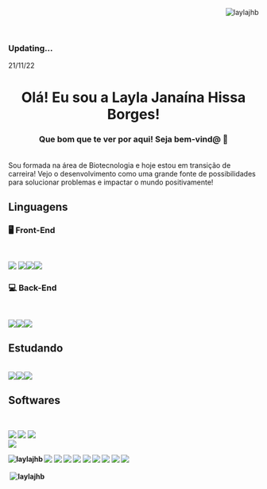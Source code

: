 <p align="right"> <img src="https://komarev.com/ghpvc/?username=laylajhb&label=Profile%20views&color=0e75b6&style=flat" alt="laylajhb" /> </p>
<br />

### Updating...
21/11/22

<h1 align="center">Olá! Eu sou a Layla Janaína Hissa Borges!</h1>
<h3 align="center">Que bom que te ver por aqui! Seja bem-vind@ 🌱</h3>
<br />
<h7>Sou formada na área de Biotecnologia e hoje estou em transição de carreira! Vejo o desenvolvimento como uma grande fonte de possibilidades para solucionar problemas e impactar o mundo positivamente! </h7>
<br />



## Linguagens


### 🖥️ Front-End

<br />

<img src="https://img.shields.io/badge/HTML5-E34F26?style=for-the-badge&logo=html5&logoColor=white " /> <img src="https://img.shields.io/badge/CSS3-1572B6?style=for-the-badge&logo=css3&logoColor=white" /><img src="https://img.shields.io/badge/JavaScript-F7DF1E?style=for-the-badge&logo=javascript&logoColor=black" /><img src="https://img.shields.io/badge/React-20232A?style=for-the-badge&logo=react&logoColor=61DAFB">
<br />

### 💻 Back-End

<br />

<img src="https://img.shields.io/badge/Node.js-43853D?style=for-the-badge&logo=node.js&logoColor=white" /><img src="https://img.shields.io/badge/MySQL-00000F?style=for-the-badge&logo=mysql&logoColor=white" /><img src="https://img.shields.io/badge/TypeScript-007ACC?style=for-the-badge&logo=typescript&logoColor=white" />
<br />

## Estudando

<br />
<img src="https://img.shields.io/badge/Material%20UI-007FFF?style=for-the-badge&logo=mui&logoColor=white" /><img src="https://img.shields.io/badge/Vue.js-35495E?style=for-the-badge&logo=vue.js&logoColor=4FC08D " /><img src="https://img.shields.io/badge/Firebase-F29D0C?style=for-the-badge&logo=firebase&logoColor=white " />



## Softwares 
<br />

<img src="https://img.shields.io/badge/Airtable-18BFFF?style=for-the-badge&logo=Airtable&logoColor=white" /><b />
<b />
<img src="https://img.shields.io/badge/Miro-050038?style=for-the-badge&logo=Miro&logoColor=white" />
<b />
<img src="https://img.shields.io/badge/Notion-000000?style=for-the-badge&logo=notion&logoColor=white" />
<br />
<img src="https://img.shields.io/badge/Trello-0052CC?style=for-the-badge&logo=trello&logoColor=white" />
<p><img align="left" src="https://github-readme-stats.vercel.app/api/top-langs?username=laylajhb&show_icons=true&locale=en&layout=compact" alt="laylajhb" /></p>
<img src="https://img.shields.io/badge/Slack-4A154B?style=for-the-badge&logo=slack&logoColor=white " />
<img src="https://img.shields.io/badge/Discord-7289DA?style=for-the-badge&logo=discord&logoColor=whit" />
<img src="https://img.shields.io/badge/Zoom-2D8CFF?style=for-the-badge&logo=zoom&logoColor=white" />
<img src="https://aleen42.github.io/badges/src/zeplin.svg" />

<img src="https://img.shields.io/badge/Postman-FF6C37?style=for-the-badge&logo=Postman&logoColor=white " />
<img src="https://img.shields.io/badge/Google%20Meet-00897B?style=for-the-badge&logo=google-meet&logoColor=white " />
<img src=" https://img.shields.io/badge/VSCode-0078D4?style=for-the-badge&logo=visual%20studio%20code&logoColor=white" />
<img src="https://img.shields.io/badge/Miro-F7C922?style=for-the-badge&logo=Miro&logoColor=050036" />
<img src="https://img.shields.io/badge/GIT-E44C30?style=for-the-badge&logo=git&logoColor=white " />

<img src=" " />
<img src=" " />
<img src=" " />



<p>&nbsp;<img align="center" src="https://github-readme-stats.vercel.app/api?username=laylajhb&show_icons=true&locale=en" alt="laylajhb" /></p>




